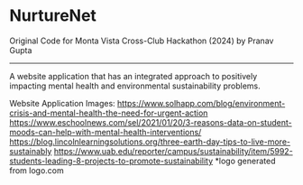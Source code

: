 # NurtureNet
Original Code for Monta Vista Cross-Club Hackathon (2024) by Pranav Gupta
___
A website application that has an integrated approach to positively impacting mental health and environmental sustainability problems.


Website Application Images:
https://www.solhapp.com/blog/environment-crisis-and-mental-health-the-need-for-urgent-action
https://www.eschoolnews.com/sel/2021/01/20/3-reasons-data-on-student-moods-can-help-with-mental-health-interventions/
https://blog.lincolnlearningsolutions.org/three-earth-day-tips-to-live-more-sustainably
https://www.uab.edu/reporter/campus/sustainability/item/5992-students-leading-8-projects-to-promote-sustainability
*logo generated from logo.com
